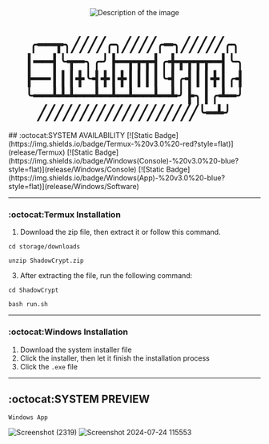 <div align="center">
  <img src="https://example.com/your-image.jpg" alt="Description of the image">
  <h1>
╭━━┳╮╱╱╱╱╭╮╱╱╱╱╭━╮╱╱╱╱╱╭╮
┃━━┫╰┳━╮╭╯┣━┳┳┳┫╭╋┳┳┳┳━┫╰╮
┣━━┃┃┃╋╰┫╋┃╋┃┃┃┃╰┫╭┫┃┃╋┃╭┫
╰━━┻┻┻━━┻━┻━┻━━┻━┻╯┣╮┃╭┻━╯
╱╱╱╱╱╱╱╱╱╱╱╱╱╱╱╱╱╱╱╰━┻╯
</h1>
</div>
## :octocat:SYSTEM AVAILABILITY
[![Static Badge](https://img.shields.io/badge/Termux-%20v3.0%20-red?style=flat)](release/Termux)
[![Static Badge](https://img.shields.io/badge/Windows(Console)-%20v3.0%20-blue?style=flat)](release/Windows/Console)
[![Static Badge](https://img.shields.io/badge/Windows(App)-%20v3.0%20-blue?style=flat)](release/Windows/Software)

--------------
### :octocat:Termux Installation
1. Download the zip file, then extract it or follow this command.
```
cd storage/downloads
```
```
unzip ShadowCrypt.zip
```   
3. After extracting the file, run the following command:
```
cd ShadowCrypt
```
```
bash run.sh
```
-------------
### :octocat:Windows Installation
1. Download the system installer file
2. Click the installer, then let it finish the installation process
3. Click the `.exe` file

--------------
## :octocat:SYSTEM PREVIEW
`Windows App`

![Screenshot (2319)](https://github.com/user-attachments/assets/55711a57-51eb-4792-95d5-4aea64a2553b)
![Screenshot 2024-07-24 115553](https://github.com/user-attachments/assets/8071c34e-d415-4fbb-830a-1f137ec08b84)


